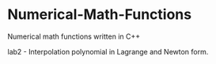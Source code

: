 # Numerical-Math-Functions
Numerical math functions written in C++

lab2 - Interpolation polynomial in Lagrange and Newton form.
